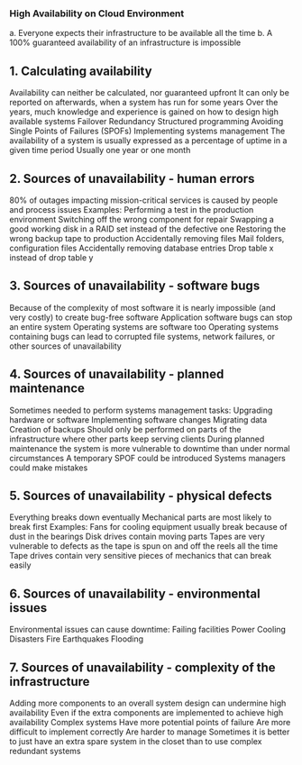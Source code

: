 ### High Availability on Cloud Environment

a. Everyone expects their infrastructure to be available all the time
b. A 100% guaranteed availability of an infrastructure is impossible

## 1. Calculating availability
Availability can neither be calculated, nor guaranteed upfront
It can only be reported on afterwards, when a system has run for some years
Over the years, much knowledge and experience is gained on how to design high available systems
Failover
Redundancy
Structured programming
Avoiding Single Points of Failures (SPOFs)
Implementing systems management
The availability of a system is usually expressed as a percentage of uptime in a given time period
Usually one year or one month

## 2. Sources of unavailability - human errors
80% of outages impacting mission-critical services is caused by people and process issues 
Examples:
Performing a test in the production environment
Switching off the wrong component for repair
Swapping a good working disk in a RAID set instead of the defective one
Restoring the wrong backup tape to production
Accidentally removing files
Mail folders, configuration files
Accidentally removing database entries
Drop table x instead of drop table y

## 3. Sources of unavailability - software bugs
Because of the complexity of most software it is nearly impossible (and very costly) to create bug-free software
Application software bugs can stop an entire system
Operating systems are software too
Operating systems containing bugs can lead to corrupted file systems, network failures, or other sources of unavailability

## 4. Sources of unavailability - planned maintenance
Sometimes needed to perform systems management tasks:
Upgrading hardware or software
Implementing software changes
Migrating data
Creation of backups
Should only be performed on parts of the infrastructure where other parts keep serving clients
During planned maintenance the system is more vulnerable to downtime than under normal circumstances
A temporary SPOF could be introduced
Systems managers could make mistakes

## 5. Sources of unavailability - physical defects
Everything breaks down eventually
Mechanical parts are most likely to break first
Examples:
Fans for cooling equipment usually break because of dust in the bearings
Disk drives contain moving parts 
Tapes are very vulnerable to defects as the tape is spun on and off the reels all the time
Tape drives contain very sensitive pieces of mechanics that can break easily

## 6. Sources of unavailability - environmental issues
Environmental issues can cause downtime:
Failing facilities
Power
Cooling
Disasters
Fire
Earthquakes
Flooding 

## 7. Sources of unavailability - complexity of the infrastructure
Adding more components to an overall system design can undermine high availability
Even if the extra components are implemented to achieve high availability
Complex systems
Have more potential points of failure
Are more difficult to implement correctly
Are harder to manage
Sometimes it is better to just have an extra spare system in the closet than to use complex redundant systems










